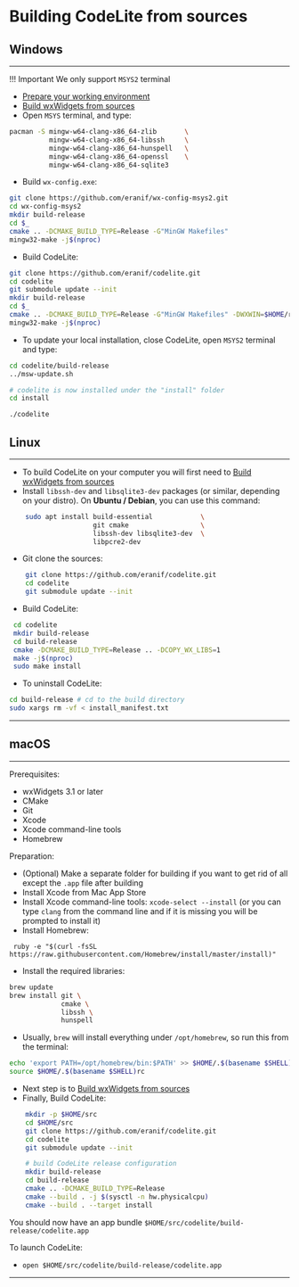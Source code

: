 # Building CodeLite from sources

## Windows
----

!!! Important
    We only support `MSYS2` terminal

- [Prepare your working environment][10]
- [Build wxWidgets from sources][5]
- Open `MSYS` terminal, and type:

```bash
pacman -S mingw-w64-clang-x86_64-zlib       \
          mingw-w64-clang-x86_64-libssh     \
          mingw-w64-clang-x86_64-hunspell   \
          mingw-w64-clang-x86_64-openssl    \
          mingw-w64-clang-x86_64-sqlite3
```

- Build `wx-config.exe`:

```bash
git clone https://github.com/eranif/wx-config-msys2.git
cd wx-config-msys2
mkdir build-release
cd $_
cmake .. -DCMAKE_BUILD_TYPE=Release -G"MinGW Makefiles"
mingw32-make -j$(nproc)
```

- Build CodeLite:

```bash
git clone https://github.com/eranif/codelite.git
cd codelite
git submodule update --init
mkdir build-release
cd $_
cmake .. -DCMAKE_BUILD_TYPE=Release -G"MinGW Makefiles" -DWXWIN=$HOME/root
mingw32-make -j$(nproc)
```

- To update your local installation, close CodeLite, open `MSYS2` terminal and type:

```bash
cd codelite/build-release
../msw-update.sh

# codelite is now installed under the "install" folder
cd install

./codelite
```

## Linux
----

- To build CodeLite on your computer you will first need to [Build wxWidgets from sources][6]
- Install `libssh-dev` and `libsqlite3-dev` packages (or similar, depending on your distro). On **Ubuntu / Debian**, you can use this command:

```bash
    sudo apt install build-essential            \
                     git cmake                  \
                     libssh-dev libsqlite3-dev  \
                     libpcre2-dev
```

- Git clone the sources:

```bash
    git clone https://github.com/eranif/codelite.git
    cd codelite
    git submodule update --init
```

- Build CodeLite:

```bash
 cd codelite
 mkdir build-release
 cd build-release
 cmake -DCMAKE_BUILD_TYPE=Release .. -DCOPY_WX_LIBS=1
 make -j$(nproc)
 sudo make install
```

- To uninstall CodeLite:

```bash
cd build-release # cd to the build directory
sudo xargs rm -vf < install_manifest.txt
```

----------

## macOS
----

Prerequisites:

 - wxWidgets 3.1 or later
 - CMake
 - Git
 - Xcode
 - Xcode command-line tools
 - Homebrew

Preparation:

 - (Optional) Make a separate folder for building if you want to get rid of all except the `.app` file after building
 - Install Xcode from Mac App Store
 - Install Xcode command-line tools: `xcode-select --install` (or you can type `clang` from the command line and if it is missing you will be prompted to install it)
 - Install Homebrew:

```
 ruby -e "$(curl -fsSL https://raw.githubusercontent.com/Homebrew/install/master/install)"
```

 - Install the required libraries:

```bash
brew update
brew install git \
             cmake \
             libssh \
             hunspell
```

 - Usually, `brew` will install everything under `/opt/homebrew`, so run this from the terminal:

```bash
echo 'export PATH=/opt/homebrew/bin:$PATH' >> $HOME/.$(basename $SHELL)rc
source $HOME/.$(basename $SHELL)rc
```

 - Next step is to [Build wxWidgets from sources][9]
 - Finally, Build CodeLite:

```bash
    mkdir -p $HOME/src
    cd $HOME/src
    git clone https://github.com/eranif/codelite.git
    cd codelite
    git submodule update --init

    # build CodeLite release configuration
    mkdir build-release
    cd build-release
    cmake .. -DCMAKE_BUILD_TYPE=Release
    cmake --build . -j $(sysctl -n hw.physicalcpu)
    cmake --build . --target install
```

You should now have an app bundle `$HOME/src/codelite/build-release/codelite.app`

To launch CodeLite:

- `open $HOME/src/codelite/build-release/codelite.app`

----------

 [1]: https://codelite.org
 [2]: https://codelite.org/support.php
 [3]: https://codelite.org
 [4]: https://codelite.org/support.php
 [5]: /build/build_wx_widgets/#windows
 [6]: /build/build_wx_widgets/#linux
 [8]: https://codelite.org/support.php
 [9]: /build/build_wx_widgets/#macos
 [10]: /getting_started/windows/